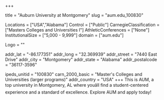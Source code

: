 
+++

title = "Auburn University at Montgomery"
slug = "aum.edu_100830"

Locations = ["USA","Alabama"]
Control = ["Public"]
CarnegieClassification = ["Masters Colleges and Universities I"]
AthleticConferences = ["None"]
InstitutionalSize = ["5,000 - 9,999"]
domain = ["aum.edu"]

Logo = ""

addr_lat = "-86.177351"
addr_long = "32.369939"
addr_street = "7440 East Drive"
addr_city = "Montgomery"
addr_state = "Alabama"
addr_postalcode = "36117-3596"

ipeds_unitid = "100830"
carn_2000_basic = "Master's Colleges and Universities (larger programs)"
addr_country = "USA"
+++
    This is AUM, a top university in Montgomery, AL where youâll find a student-centered experience and a standard of excellence. Explore AUM and apply today!
